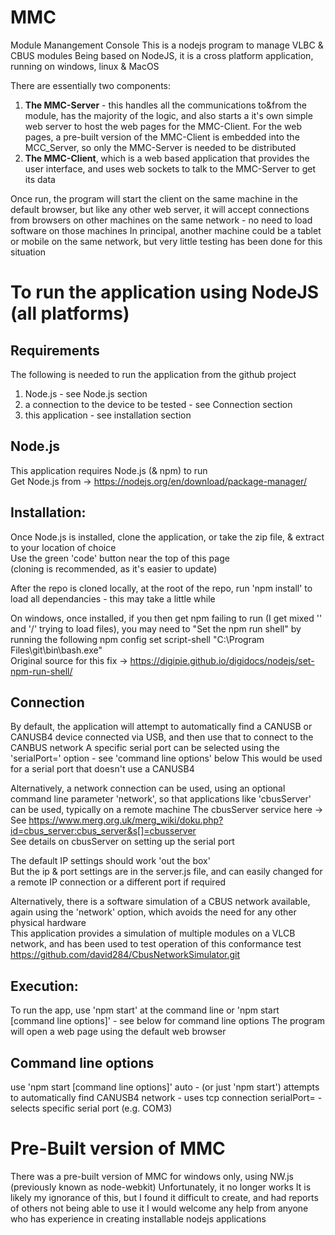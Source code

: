 
# MMC
Module Manangement Console
This is a nodejs program to manage VLBC & CBUS modules
Being based on NodeJS, it is a cross platform application, running on windows, linux & MacOS

There are essentially two components:
1. **The MMC-Server** - this handles all the communications to&from the module, has the majority of the logic, and also starts a it's own simple web server to host the web pages for the MMC-Client. For the web pages, a pre-built version of the MMC-Client is embedded into the MCC_Server, so only the MMC-Server is needed to be distributed
2. **The MMC-Client**, which is a web based application that provides the user interface, and uses web sockets to talk to the MMC-Server to get its data

Once run, the program will start the client on the same machine in the default browser, but like any other web server, it will accept connections from browsers on other machines on the same network - no need to load software on those machines
In principal, another machine could be a tablet or mobile on the same network, but very little testing has been done for this situation

# To run the application using NodeJS (all platforms)

## Requirements
The following is needed to run the application from the github project

1. Node.js - see Node.js section
2. a connection to the device to be tested  - see Connection section
3. this application - see installation section

## Node.js
This application requires Node.js (& npm) to run   
Get Node.js from -> https://nodejs.org/en/download/package-manager/

## Installation:
Once Node.js is installed, clone the application, or take the zip file, & extract to your location of choice   
Use the green 'code' button near the top of this page   
(cloning is recommended, as it's easier to update)

After the repo is cloned locally, at the root of the repo, run 'npm install' to load all dependancies - this may take a little while

On windows, once installed, if you then get npm failing to run (I get mixed '\' and '/' trying to load files),  you may need to "Set the npm run shell" by running the following
	npm config set script-shell "C:\\Program Files\\git\\bin\\bash.exe"   
Original source for this fix -> https://digipie.github.io/digidocs/nodejs/set-npm-run-shell/

## Connection
By default, the application will attempt to automatically find a CANUSB or CANUSB4 device connected via USB,
and then use that to connect to the CANBUS network
A specific serial port can be selected using the 'serialPort=<xxxx>' option - see 'command line options' below
This would be used for a serial port that doesn't use a CANUSB4

Alternatively, a network connection can be used, using an optional command line parameter 'network', so that applications like 'cbusServer' can be used, typically on a remote machine
The cbusServer service here -> See https://www.merg.org.uk/merg_wiki/doku.php?id=cbus_server:cbus_server&s[]=cbusserver   
See details on cbusServer on setting up the serial port   

The default IP settings should work 'out the box'   
But the ip & port settings are in the server.js file, and can easily changed for a remote IP connection or a different port if required   

Alternatively, there is a software simulation of a CBUS network available, again using the 'network' option, 
which avoids the need for any other physical hardware   
This application provides a simulation of multiple modules on a VLCB network, and has been used to test operation of this conformance test   
https://github.com/david284/CbusNetworkSimulator.git

## Execution:
To run the app, use 'npm start' at the command line
or  'npm start [command line options]' - see below for command line options
The program will open a web page using the default web browser

## Command line options
use 'npm start [command line options]'
   auto             - (or just 'npm start') attempts to automatically find CANUSB4
   network          - uses tcp connection
   serialPort=<XXX> - selects specific serial port (e.g. COM3)

# Pre-Built version of MMC
There was a pre-built version of MMC for windows only, using NW.js (previously known as node-webkit)
Unfortunately, it no longer works
It is likely my ignorance of this, but I found it difficult to create, and had reports of others not being able to use it
I would welcome any help from anyone who has experience in creating installable nodejs applications


